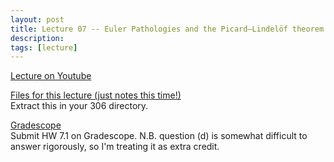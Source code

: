 ```yaml
---
layout: post
title: Lecture 07 -- Euler Pathologies and the Picard–Lindelöf theorem
description:
tags: [lecture]
---
```


[Lecture on Youtube](https://www.youtube.com/watch?v=eW8ZbmwM59U)

[Files for this lecture (just notes this time!)](https://buffalo.box.com/s/vgelkqvli95b49kgydzn1falmkr3glx5)  
Extract this in your 306 directory.

[Gradescope](https://www.gradescope.com/courses/134417)  
Submit HW 7.1 on Gradescope.
N.B. question (d) is somewhat difficult to answer rigorously, so I'm treating it as extra credit.